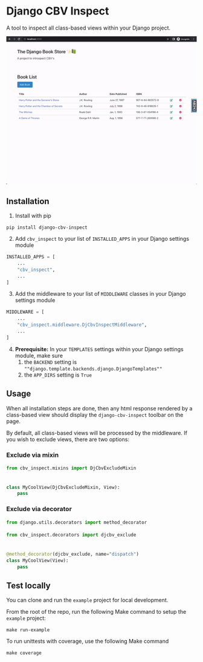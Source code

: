# Django CBV Inspect
A tool to inspect all class-based views within your Django project.

![My Image](example/cbv-inspect.gif)

## Installation
1. Install with pip
```
pip install django-cbv-inspect
```

2. Add `cbv_inspect` to your list of `INSTALLED_APPS` in your Django settings module
```python
INSTALLED_APPS = [
    ...
    "cbv_inspect",
    ...
]
```

3. Add the middleware to your list of `MIDDLEWARE` classes in your Django settings module
```python
MIDDLEWARE = [
    ...
    "cbv_inspect.middleware.DjCbvInspectMiddleware",
    ...
]
```

4. **Prerequisite:** In your `TEMPLATES` settings within your Django settings module, make sure
   1. the `BACKEND` setting is `""django.template.backends.django.DjangoTemplates""`
   2. the `APP_DIRS` setting is `True`


## Usage
When all installation steps are done, then any html response rendered by a class-based view should display the `django-cbv-inspect` toolbar on the page.

By default, all class-based views will be processed by the middleware. If you wish to exclude views, there are two options:

### Exclude via mixin
```python
from cbv_inspect.mixins import DjCbvExcludeMixin


class MyCoolView(DjCbvExcludeMixin, View):
    pass
```


### Exclude via decorator
```python
from django.utils.decorators import method_decorator

from cbv_inspect.decorators import djcbv_exclude


@method_decorator(djcbv_exclude, name="dispatch")
class MyCoolView(View):
    pass
```

## Test locally
You can clone and run the `example` project for local development. 

From the root of the repo, run the following Make command to setup the `example` project:
```
make run-example
```

To run unittests with coverage, use the following Make command
```
make coverage
```